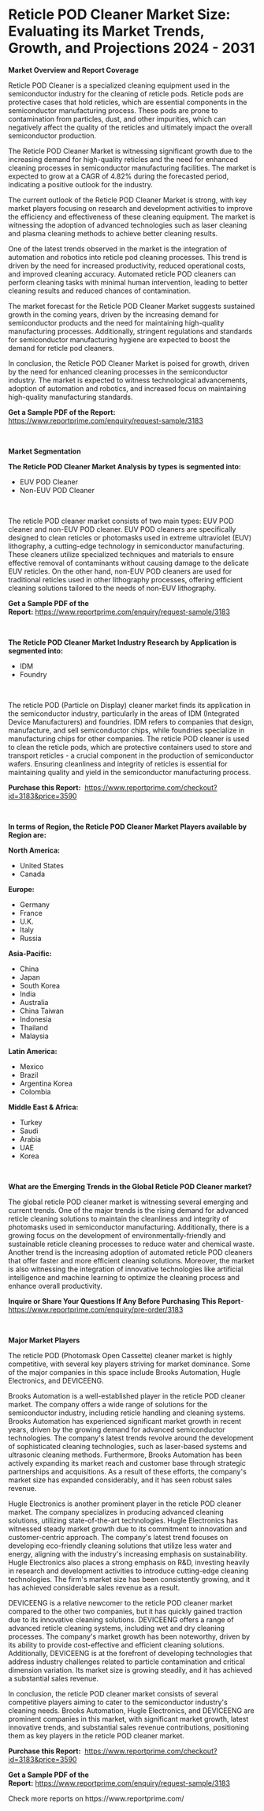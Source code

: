 <p><h1>Reticle POD Cleaner Market Size: Evaluating its Market Trends, Growth, and Projections 2024 - 2031</h1></p><p><strong>Market Overview and Report Coverage</strong></p>
<p><p>Reticle POD Cleaner is a specialized cleaning equipment used in the semiconductor industry for the cleaning of reticle pods. Reticle pods are protective cases that hold reticles, which are essential components in the semiconductor manufacturing process. These pods are prone to contamination from particles, dust, and other impurities, which can negatively affect the quality of the reticles and ultimately impact the overall semiconductor production.</p><p>The Reticle POD Cleaner Market is witnessing significant growth due to the increasing demand for high-quality reticles and the need for enhanced cleaning processes in semiconductor manufacturing facilities. The market is expected to grow at a CAGR of 4.82% during the forecasted period, indicating a positive outlook for the industry.</p><p>The current outlook of the Reticle POD Cleaner Market is strong, with key market players focusing on research and development activities to improve the efficiency and effectiveness of these cleaning equipment. The market is witnessing the adoption of advanced technologies such as laser cleaning and plasma cleaning methods to achieve better cleaning results.</p><p>One of the latest trends observed in the market is the integration of automation and robotics into reticle pod cleaning processes. This trend is driven by the need for increased productivity, reduced operational costs, and improved cleaning accuracy. Automated reticle POD cleaners can perform cleaning tasks with minimal human intervention, leading to better cleaning results and reduced chances of contamination.</p><p>The market forecast for the Reticle POD Cleaner Market suggests sustained growth in the coming years, driven by the increasing demand for semiconductor products and the need for maintaining high-quality manufacturing processes. Additionally, stringent regulations and standards for semiconductor manufacturing hygiene are expected to boost the demand for reticle pod cleaners.</p><p>In conclusion, the Reticle POD Cleaner Market is poised for growth, driven by the need for enhanced cleaning processes in the semiconductor industry. The market is expected to witness technological advancements, adoption of automation and robotics, and increased focus on maintaining high-quality manufacturing standards.</p></p>
<p><strong>Get a Sample PDF of the Report:</strong> <a href="https://www.reportprime.com/enquiry/request-sample/3183">https://www.reportprime.com/enquiry/request-sample/3183</a></p>
<p>&nbsp;</p>
<p><strong>Market Segmentation</strong></p>
<p><strong>The Reticle POD Cleaner Market Analysis by types is segmented into:</strong></p>
<p><ul><li>EUV POD Cleaner</li><li>Non-EUV POD Cleaner</li></ul></p>
<p>&nbsp;</p>
<p><p>The reticle POD cleaner market consists of two main types: EUV POD cleaner and non-EUV POD cleaner. EUV POD cleaners are specifically designed to clean reticles or photomasks used in extreme ultraviolet (EUV) lithography, a cutting-edge technology in semiconductor manufacturing. These cleaners utilize specialized techniques and materials to ensure effective removal of contaminants without causing damage to the delicate EUV reticles. On the other hand, non-EUV POD cleaners are used for traditional reticles used in other lithography processes, offering efficient cleaning solutions tailored to the needs of non-EUV lithography.</p></p>
<p><strong>Get a Sample PDF of the Report:</strong>&nbsp;<a href="https://www.reportprime.com/enquiry/request-sample/3183">https://www.reportprime.com/enquiry/request-sample/3183</a></p>
<p>&nbsp;</p>
<p><strong>The Reticle POD Cleaner Market Industry Research by Application is segmented into:</strong></p>
<p><ul><li>IDM</li><li>Foundry</li></ul></p>
<p>&nbsp;</p>
<p><p>The reticle POD (Particle on Display) cleaner market finds its application in the semiconductor industry, particularly in the areas of IDM (Integrated Device Manufacturers) and foundries. IDM refers to companies that design, manufacture, and sell semiconductor chips, while foundries specialize in manufacturing chips for other companies. The reticle POD cleaner is used to clean the reticle pods, which are protective containers used to store and transport reticles - a crucial component in the production of semiconductor wafers. Ensuring cleanliness and integrity of reticles is essential for maintaining quality and yield in the semiconductor manufacturing process.</p></p>
<p><strong>Purchase this Report:</strong>&nbsp; <a href="https://www.reportprime.com/checkout?id=3183&price=3590">https://www.reportprime.com/checkout?id=3183&price=3590</a></p>
<p>&nbsp;</p>
<p><strong>In terms of Region, the Reticle POD Cleaner Market Players available by Region are:</strong></p>
<p>
    <p> <strong> North America: </strong>
        <ul>
            <li>United States</li>
            <li>Canada</li>
        </ul>
        </p> 
    <p> <strong> Europe: </strong>
        <ul>
            <li>Germany</li>
            <li>France</li>
            <li>U.K.</li>
            <li>Italy</li>
            <li>Russia</li>
        </ul>
        </p> 
    <p> <strong> Asia-Pacific: </strong>
        <ul>
            <li>China</li>
            <li>Japan</li>
            <li>South Korea</li>
            <li>India</li>
            <li>Australia</li>
            <li>China Taiwan</li>
            <li>Indonesia</li>
            <li>Thailand</li>
            <li>Malaysia</li>
        </ul>
        </p> 
    <p> <strong> Latin America: </strong>
        <ul>
            <li>Mexico</li>
            <li>Brazil</li>
            <li>Argentina Korea</li>
            <li>Colombia</li>
        </ul>
        </p> 
    <p> <strong> Middle East & Africa: </strong>
        <ul>
            <li>Turkey</li>
            <li>Saudi</li>
            <li>Arabia</li>
            <li>UAE</li>
            <li>Korea</li>
        </ul>
    </p>
    </p>
<p>&nbsp;</p>
<p><strong>What are the Emerging Trends in the Global Reticle POD Cleaner market?</strong></p>
<p><p>The global reticle POD cleaner market is witnessing several emerging and current trends. One of the major trends is the rising demand for advanced reticle cleaning solutions to maintain the cleanliness and integrity of photomasks used in semiconductor manufacturing. Additionally, there is a growing focus on the development of environmentally-friendly and sustainable reticle cleaning processes to reduce water and chemical waste. Another trend is the increasing adoption of automated reticle POD cleaners that offer faster and more efficient cleaning solutions. Moreover, the market is also witnessing the integration of innovative technologies like artificial intelligence and machine learning to optimize the cleaning process and enhance overall productivity.</p></p>
<p><strong>Inquire or Share Your Questions If Any Before Purchasing This Report</strong>- <a href="https://www.reportprime.com/enquiry/pre-order/3183">https://www.reportprime.com/enquiry/pre-order/3183</a></p>
<p>&nbsp;</p>
<p><strong>Major Market Players</strong></p>
<p><p>The reticle POD (Photomask Open Cassette) cleaner market is highly competitive, with several key players striving for market dominance. Some of the major companies in this space include Brooks Automation, Hugle Electronics, and DEVICEENG.</p><p>Brooks Automation is a well-established player in the reticle POD cleaner market. The company offers a wide range of solutions for the semiconductor industry, including reticle handling and cleaning systems. Brooks Automation has experienced significant market growth in recent years, driven by the growing demand for advanced semiconductor technologies. The company's latest trends revolve around the development of sophisticated cleaning technologies, such as laser-based systems and ultrasonic cleaning methods. Furthermore, Brooks Automation has been actively expanding its market reach and customer base through strategic partnerships and acquisitions. As a result of these efforts, the company's market size has expanded considerably, and it has seen robust sales revenue.</p><p>Hugle Electronics is another prominent player in the reticle POD cleaner market. The company specializes in producing advanced cleaning solutions, utilizing state-of-the-art technologies. Hugle Electronics has witnessed steady market growth due to its commitment to innovation and customer-centric approach. The company's latest trend focuses on developing eco-friendly cleaning solutions that utilize less water and energy, aligning with the industry's increasing emphasis on sustainability. Hugle Electronics also places a strong emphasis on R&D, investing heavily in research and development activities to introduce cutting-edge cleaning technologies. The firm's market size has been consistently growing, and it has achieved considerable sales revenue as a result.</p><p>DEVICEENG is a relative newcomer to the reticle POD cleaner market compared to the other two companies, but it has quickly gained traction due to its innovative cleaning solutions. DEVICEENG offers a range of advanced reticle cleaning systems, including wet and dry cleaning processes. The company's market growth has been noteworthy, driven by its ability to provide cost-effective and efficient cleaning solutions. Additionally, DEVICEENG is at the forefront of developing technologies that address industry challenges related to particle contamination and critical dimension variation. Its market size is growing steadily, and it has achieved a substantial sales revenue.</p><p>In conclusion, the reticle POD cleaner market consists of several competitive players aiming to cater to the semiconductor industry's cleaning needs. Brooks Automation, Hugle Electronics, and DEVICEENG are prominent companies in this market, with significant market growth, latest innovative trends, and substantial sales revenue contributions, positioning them as key players in the reticle POD cleaner market.</p></p>
<p><strong>Purchase this Report:</strong>&nbsp;&nbsp;<a href="https://www.reportprime.com/checkout?id=3183&price=3590">https://www.reportprime.com/checkout?id=3183&price=3590</a></p>
<p></p>
<p><strong>Get a Sample PDF of the Report:</strong>&nbsp;<a href="https://www.reportprime.com/enquiry/request-sample/3183">https://www.reportprime.com/enquiry/request-sample/3183</a></p>
<p>Check more reports on https://www.reportprime.com/</p>